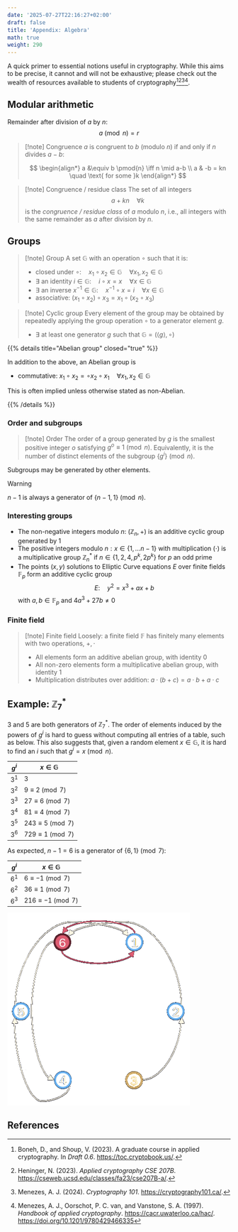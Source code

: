```yaml
---
date: '2025-07-27T22:16:27+02:00'
draft: false
title: 'Appendix: Algebra'
math: true
weight: 290
---
```


A quick primer to essential notions useful in cryptography. While this aims to be precise, it cannot and will not be exhaustive; please check out the wealth of resources available to students of cryptography[^BonSho23][^Heninger23][^Menezes24][^MenOorVan97].

## Modular arithmetic

Remainder after division of $a$ by $n$: $$a \pmod{n}=r$$

> [!note] Congruence
> $a$ is congruent to $b$ (modulo $n$) if and only if $n$ divides $a-b$:
> 
> $$
\begin{align*}
a &\equiv b \pmod{n} \iff n \mid a-b \\
a & -b = kn \quad \text{ for some }k
\end{align*}
$$

> [!note] Congruence / residue class
> The set of all integers
> $$ a+kn \quad \forall k$$
> is the *congruence / residue class* of $a$ modulo $n$, i.e., all integers with the same remainder as $a$ after division by $n$.



## Groups

> [!note] Group
> A set $\mathbb{G}$ with an operation $\circ$ such that it is:
> - closed under $\circ: \quad x_1 \circ x_2 \in \mathbb{G} \quad \forall x_1, x_2 \in \mathbb{G}$
> - $\exists$ an identity $i\in \mathbb{G}: \quad i \circ x = x \quad \forall x \in \mathbb{G}$
> - $\exists$ an inverse $x^{-1}\in \mathbb{G}: \quad x^{-1} \circ x = i \quad \forall x \in \mathbb{G}$
> - associative: $(x_1 \circ x_2) \circ x_3 = x_1 \circ (x_2 \circ x_3)$

> [!note] Cyclic group
> Every element of the group may be obtained by repeatedly applying the group operation $\circ$ to a generator element $g$.
> - $\exists$ at least one generator $g$ such that $\mathbb{G} = \left(\langle g \rangle,\circ\right)$


{{% details title="Abelian group" closed="true" %}}

In addition to the above, an Abelian group is
- commutative: $x_1 \circ x_2 = \circ x_2 \circ x_1 \quad \forall x_1, x_2 \in \mathbb{G}$

This is often implied unless otherwise stated as non-Abelian.

{{% /details %}}

### Order and subgroups

> [!note] Order
> The order of a group generated by $g$ is the smallest positive integer $o$ satisfying $g^o \equiv 1 \pmod{n}$. Equivalently, it is the number of distinct elements of the subgroup $\lbrace g^i\rbrace \pmod{n}$.

Subgroups may be generated by other elements.

> [!warning]
> $n-1$ is always a generator of $\lbrace n- 1,1\rbrace \pmod{n}$.

### Interesting groups

- The non-negative integers modulo $n$: $(\mathbb{Z}_n, +)$ is an additive cyclic group generated by $1$
- The positive integers modulo $n: x \in \lbrace 1,\ldots n-1\rbrace$ with multiplication ($\cdot$) is a multiplicative group $\mathbb{Z}_n^*$ if $n\in \lbrace 1,2,4,p^k, 2p^k\rbrace$ for $p$ an odd prime
- The points $(x,y)$ solutions to Elliptic Curve equations $E$ over finite fields $\mathbb{F}_p$ form an additive cyclic group
$$ E:\quad y^2 = x^3 + ax + b
$$
with $a,b \in \mathbb{F}_p$ and $4a^3 + 27b \neq 0$

### Finite field

> [!note] Finite field
> Loosely: a finite field $\mathbb{F}$ has finitely many elements with two operations, $+, \cdot$
> - All elements form an additive abelian group, with identity $0$
> - All non-zero elements form a multiplicative abelian group, with identity $1$
> - Multiplication distributes over addition: $a \cdot (b + c) = a\cdot b + a \cdot c$

## Example: $\mathbb{Z}_7^*$

3 and 5 are both generators of $\mathbb{Z}_7^*$. The order of elements induced by the powers of $g^i$ is hard to guess without computing all entries of a table, such as below. This also suggests that, given a random element $x \in \mathbb{G}$, it is hard to find an $i$ such that $g^i=x \pmod{n}$.

| $g^i$          | $x \in \mathbb{G}$             |
| ---           | ---             |
| $3^1$ | $3$ |
| $3^2$ | $9 \equiv 2 \pmod{7}$ |
| $3^3$ | $27 \equiv 6 \pmod{7}$ |
| $3^4$ | $81 \equiv 4 \pmod{7}$ |
| $3^5$ | $243 \equiv 5 \pmod{7}$ |
| $3^6$ | $729 \equiv 1 \pmod{7}$ |

As expected, $n-1=6$ is a generator of $\{6,1\} \pmod{7}$:

| $g^i$          | $x \in \mathbb{G}$             |
| ---           | ---             |
| $6^1$ | $6 \equiv -1 \pmod{7}$ |
| $6^2$ | $36 \equiv 1 \pmod{7}$ |
| $6^3$ | $216 \equiv -1 \pmod{7}$ |


<img class="dark-invertible" src="Z_7star.png" alt="Scaling of GNFS vs quantum algorithms"/>




## References

[^BonSho23]: Boneh, D., and Shoup, V. (2023). A graduate course in applied
cryptography. In *Draft 0.6*. <https://toc.cryptobook.us/>.

[^Heninger23]: Heninger, N. (2023). *Applied cryptography CSE 207B*.
<https://cseweb.ucsd.edu/classes/fa23/cse207B-a/>.

[^Menezes24]: Menezes, A. J. (2024). *Cryptography 101*.
<https://cryptography101.ca/>.

[^MenOorVan97]: Menezes, A. J., Oorschot, P. C. van, and Vanstone, S. A. (1997).
*Handbook of applied cryptography*. <https://cacr.uwaterloo.ca/hac/>.
https://doi.org/10.1201/9780429466335